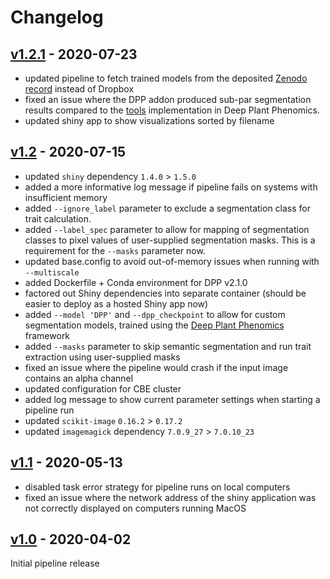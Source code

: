 # Changelog

## [v1.2.1](https://github.com/Gregor-Mendel-Institute/aradeepopsis/releases/tag/v1.2.1) - 2020-07-23

* updated pipeline to fetch trained models from the deposited [Zenodo record](https://doi.org/10.5281/zenodo.3946321) instead of Dropbox
* fixed an issue where the DPP addon produced sub-par segmentation results compared to the [tools](https://deep-plant-phenomics.readthedocs.io/en/latest/Tools/#vegetation-segmentation-network) implementation in Deep Plant Phenomics.
* updated shiny app to show visualizations sorted by filename

## [v1.2](https://github.com/Gregor-Mendel-Institute/aradeepopsis/releases/tag/v1.2) - 2020-07-15

* updated `shiny` dependency `1.4.0` > `1.5.0`
* added a more informative log message if pipeline fails on systems with insufficient memory
* added `--ignore_label` parameter to exclude a segmentation class for trait calculation.
* added `--label_spec` parameter to allow for mapping of segmentation classes to pixel values of user-supplied segmentation masks. This is a requirement for the `--masks` parameter now.
* updated base.config to avoid out-of-memory issues when running with `--multiscale`
* added Dockerfile + Conda environment for DPP v2.1.0
* factored out Shiny dependencies into separate container (should be easier to deploy as a hosted Shiny app now)
* added `--model 'DPP'` and `--dpp_checkpoint` to allow for custom segmentation models, trained using the [Deep Plant Phenomics](https://github.com/p2irc/deepplantphenomics) framework
* added `--masks` parameter to skip semantic segmentation and run trait extraction using user-supplied masks
* fixed an issue where the pipeline would crash if the input image contains an alpha channel
* updated configuration for CBE cluster
* added log message to show current parameter settings when starting a pipeline run
* updated `scikit-image` `0.16.2` > `0.17.2`
* updated `imagemagick` dependency `7.0.9_27` > `7.0.10_23`

## [v1.1](https://github.com/Gregor-Mendel-Institute/aradeepopsis/releases/tag/v1.1) - 2020-05-13

* disabled task error strategy for pipeline runs on local computers
* fixed an issue where the network address of the shiny application was not correctly displayed on computers running MacOS

## [v1.0](https://github.com/Gregor-Mendel-Institute/aradeepopsis/releases/tag/v1.0) - 2020-04-02

Initial pipeline release